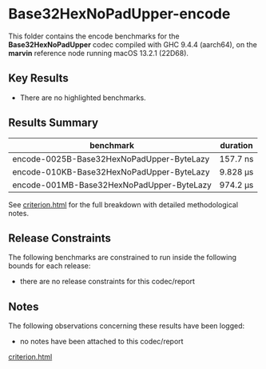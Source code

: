 # Base32HexNoPadUpper-encode

This folder contains the encode benchmarks for the **Base32HexNoPadUpper** codec compiled with GHC 9.4.4 (aarch64), on the 
**marvin** reference node running macOS 13.2.1 (22D68).

## Key Results

* There are no highlighted benchmarks.

## Results Summary

| benchmark                                 | duration |
| ----------------------------------------- | -------- |
| encode-0025B-Base32HexNoPadUpper-ByteLazy | 157.7 ns |
| encode-010KB-Base32HexNoPadUpper-ByteLazy | 9.828 μs |
| encode-001MB-Base32HexNoPadUpper-ByteLazy | 974.2 μs |

See [criterion.html](criterion.html) for the full breakdown with detailed methodological notes.

## Release Constraints

The following benchmarks are constrained to run inside the following bounds for each release:

* there are no release constraints for this codec/report

## Notes

The following observations concerning these results have been logged:
* no notes have been attached to this codec/report

[criterion.html](criterion.html)

